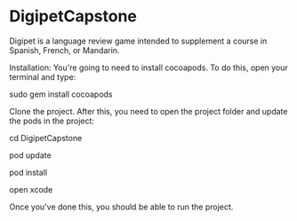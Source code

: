 # DigipetCapstone

Digipet is a language review game intended to supplement a course in Spanish, French, or Mandarin.

Installation:
You're going to need to install cocoapods. To do this, open your terminal and type:

sudo gem install cocoapods

Clone the project. After this, you need to open the project folder and update the pods in the project:

cd DigipetCapstone

pod update

pod install

open xcode

Once you've done this, you should be able to run the project.
